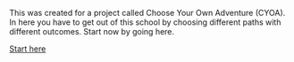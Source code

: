 This was created for a project called Choose Your Own Adventure (CYOA). In here you have to get out of this school by choosing different paths with different outcomes. Start now by going here.

[Start here](Start-here.md)

